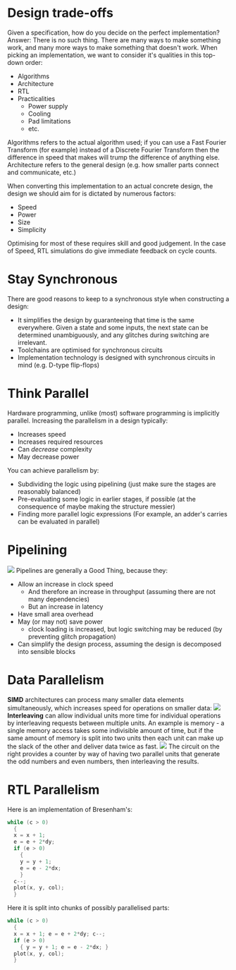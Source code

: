 # Design trade-offs
Given a specification, how do you decide on the perfect implementation?
Answer: There is no such thing. There are many ways to make something work, and many more ways to make something that doesn't work.
When picking an implementation, we want to consider it's qualities in this top-down order:
- Algorithms
- Architecture
- RTL
- Practicalities
	- Power supply
	- Cooling
	- Pad limitations
	- etc.

Algorithms refers to the actual algorithm used; if you can use a Fast Fourier Transform (for example) instead of a Discrete Fourier Transform then the difference in speed that makes will trump the difference of anything else.
Architecture refers to the general design (e.g. how smaller parts connect and communicate, etc.)

When converting this implementation to an actual concrete design, the design we should aim for is dictated by numerous factors:
- Speed
- Power
- Size
- Simplicity

Optimising for most of these requires skill and good judgement.
In the case of Speed, RTL simulations do give immediate feedback on cycle counts. 

# Stay Synchronous
There are good reasons to keep to a synchronous style when constructing a design:
- It simplifies the design by guaranteeing that time is the same everywhere. Given a state and some inputs, the next state can be determined unambiguously, and any glitches during switching are irrelevant.
- Toolchains are optimised for synchronous circuits
- Implementation technology is designed with synchronous circuits in mind (e.g. D-type flip-flops)

# Think Parallel
Hardware programming, unlike (most) software programming is implicitly parallel. Increasing the parallelism in a design typically:
- Increases speed
- Increases required resources
- Can *decrease* complexity
- May decrease power

You can achieve parallelism by:
- Subdividing the logic using pipelining (just make sure the stages are reasonably balanced)
- Pre-evaluating some logic in earlier stages, if possible (at the consequence of maybe making the structure messier)
- Finding more parallel logic expressions (For example, an adder's carries can be evaluated in parallel)

# Pipelining
![](Pasted%20image%2020231018093342.png)
Pipelines are generally a Good Thing, because they:
- Allow an increase in clock speed
	- And therefore an increase in throughput (assuming there are not many dependencies)
	- But an increase in latency
- Have small area overhead
- May (or may not) save power
	- clock loading is increased, but logic switching may be reduced (by preventing glitch propagation)
- Can simplify the design process, assuming the design is decomposed into sensible blocks

# Data Parallelism
**SIMD** architectures can process many smaller data elements simultaneously, which increases speed for operations on smaller data:
![](Pasted%20image%2020231018093812.png)
**Interleaving** can allow individual units more time for individual operations by interleaving requests between multiple units. An example is memory - a single memory access takes some indivisible amount of time, but if the same amount of memory is split into two units then each unit can make up the slack of the other and deliver data twice as fast.
![](Pasted%20image%2020231018094001.png)
The circuit on the right provides a counter by way of having two parallel units that generate the odd numbers and even numbers, then interleaving the results.

# RTL Parallelism
Here is an implementation of Bresenham's:
```c
while (c > 0)  
  {  
  x = x + 1;  
  e = e + 2*dy;  
  if (e > 0)  
    {  
    y = y + 1;  
    e = e - 2*dx;  
    }  
  c--;  
  plot(x, y, col);  
  }
```
Here it is split into chunks of possibly parallelised parts:
```c
while (c > 0)  
  {  
  x = x + 1; e = e + 2*dy; c--;  
  if (e > 0)  
    { y = y + 1; e = e - 2*dx; }  
  plot(x, y, col);  
  }
```
